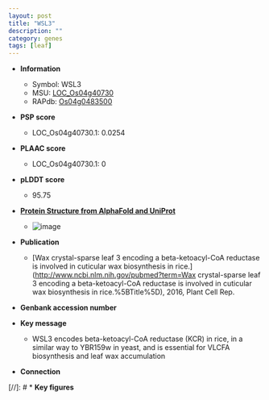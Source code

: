 ```yaml
---
layout: post
title: "WSL3"
description: ""
category: genes
tags: [leaf]
---
```


* **Information**  
    + Symbol: WSL3  
    + MSU: [LOC_Os04g40730](http://rice.plantbiology.msu.edu/cgi-bin/ORF_infopage.cgi?orf=LOC_Os04g40730)  
    + RAPdb: [Os04g0483500](http://rapdb.dna.affrc.go.jp/viewer/gbrowse_details/irgsp1?name=Os04g0483500)  

* **PSP score**  
    + LOC_Os04g40730.1: 0.0254 

* **PLAAC score**  
    + LOC_Os04g40730.1: 0 

* **pLDDT score**
    + 95.75

* **[Protein Structure from AlphaFold and UniProt](https://www.uniprot.org/uniprotkb/Q7XQF8/entry#structure)**
    + ![image](https://ricepsp.github.io/images/Q7/AF-Q7XQF8-F1.png)

* **Publication**  
    + [Wax crystal-sparse leaf 3 encoding a beta-ketoacyl-CoA reductase is involved in cuticular wax biosynthesis in rice.](http://www.ncbi.nlm.nih.gov/pubmed?term=Wax crystal-sparse leaf 3 encoding a beta-ketoacyl-CoA reductase is involved in cuticular wax biosynthesis in rice.%5BTitle%5D), 2016, Plant Cell Rep.

* **Genbank accession number**  

* **Key message**  
    + WSL3 encodes beta-ketoacyl-CoA reductase (KCR) in rice, in a similar way to YBR159w in yeast, and is essential for VLCFA biosynthesis and leaf wax accumulation

* **Connection**  

[//]: # * **Key figures**  


